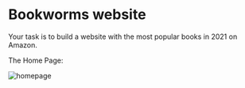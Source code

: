 # Bookworms website

Your task is to build a website with the most popular books in 2021 on Amazon.

The Home Page:

![homepage](./assets/images/react-task-1.png)
